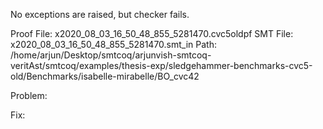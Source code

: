No exceptions are raised, but checker fails.

Proof File: x2020_08_03_16_50_48_855_5281470.cvc5oldpf
SMT File: x2020_08_03_16_50_48_855_5281470.smt_in
Path: /home/arjun/Desktop/smtcoq/arjunvish-smtcoq-veritAst/smtcoq/examples/thesis-exp/sledgehammer-benchmarks-cvc5-old/Benchmarks/isabelle-mirabelle/BO_cvc42

Problem:

Fix:
